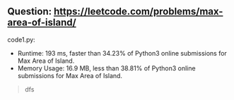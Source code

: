 ## Question: https://leetcode.com/problems/max-area-of-island/

code1.py:
* Runtime: 193 ms, faster than 34.23% of Python3 online submissions for Max Area of Island.
* Memory Usage: 16.9 MB, less than 38.81% of Python3 online submissions for Max Area of Island.
> dfs
